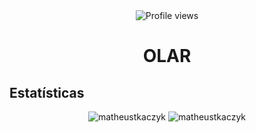 <div align="center">
  <img src="https://komarev.com/ghpvc/?username=matheustkaczyk" alt="Profile views" />
</div>

<div align="center">
  <h1>OLAR</h1>
</div>

## Estatísticas

<p align="center">
  <img src="https://github-readme-stats-sigma-five.vercel.app/api/top-langs?username=matheustkaczyk&show_icons=true&locale=en&layout=compact" alt="matheustkaczyk" />
  <img src="https://github-readme-stats-sigma-five.vercel.app/api?username=matheustkaczyk&show_icons=true&locale=en" alt="matheustkaczyk" />
</p>

